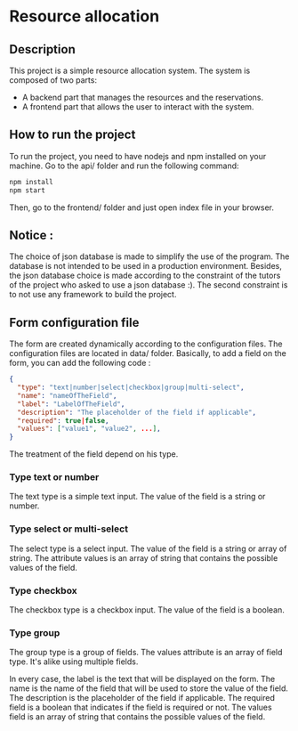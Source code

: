 # Resource allocation

## Description
This project is a simple resource allocation system. The system is composed of two parts:
- A backend part that manages the resources and the reservations.
- A frontend part that allows the user to interact with the system.

## How to run the project
To run the project, you need to have nodejs and npm installed on your machine. Go to the api/ folder and run the following command:

```bash
npm install
npm start
```
Then, go to the frontend/ folder and just open index file in your browser.

## Notice : 
The choice of json database is made to simplify the use of the program. The database is 
not intended to be used in a production environment. Besides, the json database choice is made
according to the constraint of the tutors of the project who asked to use a json database :).
The second constraint is to not use any framework to build the project.

## Form configuration file
The form are created dynamically according to the configuration files. The configuration files are located in data/ folder.
Basically, to add a field on the form, you can add the following code : 
```json
{
  "type": "text|number|select|checkbox|group|multi-select",
  "name": "nameOfTheField",
  "label": "LabelOfTheField",
  "description": "The placeholder of the field if applicable",
  "required": true|false,
  "values": ["value1", "value2", ...],
}
```
The treatment of the field depend on his type. 

### Type text or number
The text type is a simple text input. The value of the field is a string or number.

### Type select or multi-select
The select type is a select input. The value of the field is a string or array of string. The attribute values is an array of string that contains 
the possible values of the field.

### Type checkbox
The checkbox type is a checkbox input. The value of the field is a boolean.

### Type group
The group type is a group of fields. The values attribute is an array of field type. It's alike using multiple fields.


In every case, the label is the text that will be displayed on the form. The name is the name of the field that will be used to store the value of the field.
The description is the placeholder of the field if applicable. The required field is a boolean that indicates if the field is required or not.
The values field is an array of string that contains the possible values of the field. 

